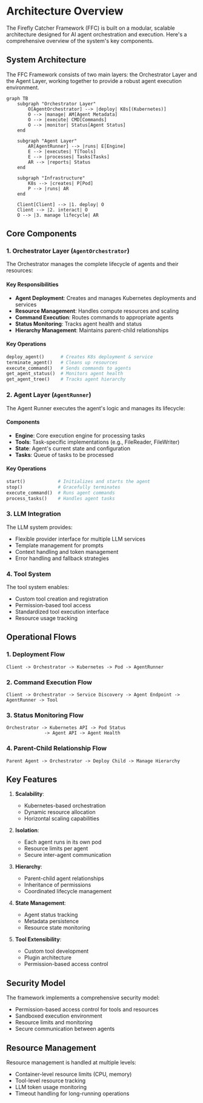 # Architecture Overview

The Firefly Catcher Framework (FFC) is built on a modular, scalable architecture designed for AI agent orchestration and execution. Here's a comprehensive overview of the system's key components.

## System Architecture

The FFC Framework consists of two main layers: the Orchestrator Layer and the Agent Layer, working together to provide a robust agent execution environment.

```mermaid
graph TB
    subgraph "Orchestrator Layer"
        O[AgentOrchestrator] --> |deploy| K8s[(Kubernetes)]
        O --> |manage| AM[Agent Metadata]
        O --> |execute| CMD[Commands]
        O --> |monitor| Status[Agent Status]
    end

    subgraph "Agent Layer"
        AR[AgentRunner] --> |runs| E[Engine]
        E --> |executes| T[Tools]
        E --> |processes| Tasks[Tasks]
        AR --> |reports| Status
    end

    subgraph "Infrastructure"
        K8s --> |creates| P[Pod]
        P --> |runs| AR
    end

    Client[Client] --> |1. deploy| O
    Client --> |2. interact| O
    O --> |3. manage lifecycle| AR
```

## Core Components

### 1. Orchestrator Layer (`AgentOrchestrator`)

The Orchestrator manages the complete lifecycle of agents and their resources:

#### Key Responsibilities
- **Agent Deployment**: Creates and manages Kubernetes deployments and services
- **Resource Management**: Handles compute resources and scaling
- **Command Execution**: Routes commands to appropriate agents
- **Status Monitoring**: Tracks agent health and status
- **Hierarchy Management**: Maintains parent-child relationships

#### Key Operations
```python
deploy_agent()      # Creates K8s deployment & service
terminate_agent()   # Cleans up resources
execute_command()   # Sends commands to agents
get_agent_status()  # Monitors agent health
get_agent_tree()    # Tracks agent hierarchy
```

### 2. Agent Layer (`AgentRunner`)

The Agent Runner executes the agent's logic and manages its lifecycle:

#### Components
- **Engine**: Core execution engine for processing tasks
- **Tools**: Task-specific implementations (e.g., FileReader, FileWriter)
- **State**: Agent's current state and configuration
- **Tasks**: Queue of tasks to be processed

#### Key Operations
```python
start()            # Initializes and starts the agent
stop()             # Gracefully terminates
execute_command()  # Runs agent commands
process_tasks()    # Handles agent tasks
```

### 3. LLM Integration
The LLM system provides:
- Flexible provider interface for multiple LLM services
- Template management for prompts
- Context handling and token management
- Error handling and fallback strategies

### 4. Tool System
The tool system enables:
- Custom tool creation and registration
- Permission-based tool access
- Standardized tool execution interface
- Resource usage tracking

## Operational Flows

### 1. Deployment Flow
```
Client -> Orchestrator -> Kubernetes -> Pod -> AgentRunner
```

### 2. Command Execution Flow
```
Client -> Orchestrator -> Service Discovery -> Agent Endpoint -> AgentRunner -> Tool
```

### 3. Status Monitoring Flow
```
Orchestrator -> Kubernetes API -> Pod Status
              -> Agent API -> Agent Health
```

### 4. Parent-Child Relationship Flow
```
Parent Agent -> Orchestrator -> Deploy Child -> Manage Hierarchy
```

## Key Features

1. **Scalability**:
   - Kubernetes-based orchestration
   - Dynamic resource allocation
   - Horizontal scaling capabilities

2. **Isolation**:
   - Each agent runs in its own pod
   - Resource limits per agent
   - Secure inter-agent communication

3. **Hierarchy**:
   - Parent-child agent relationships
   - Inheritance of permissions
   - Coordinated lifecycle management

4. **State Management**:
   - Agent status tracking
   - Metadata persistence
   - Resource state monitoring

5. **Tool Extensibility**:
   - Custom tool development
   - Plugin architecture
   - Permission-based access control

## Security Model

The framework implements a comprehensive security model:
- Permission-based access control for tools and resources
- Sandboxed execution environment
- Resource limits and monitoring
- Secure communication between agents

## Resource Management

Resource management is handled at multiple levels:
- Container-level resource limits (CPU, memory)
- Tool-level resource tracking
- LLM token usage monitoring
- Timeout handling for long-running operations
